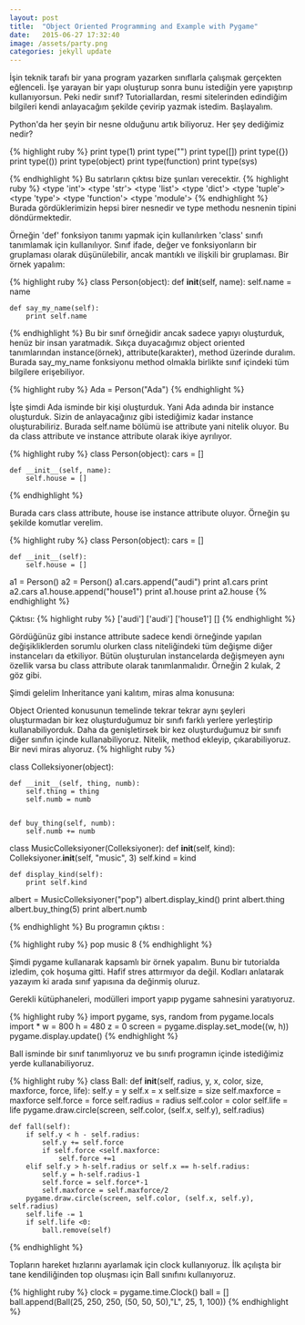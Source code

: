 ```yaml
---
layout: post
title:  "Object Oriented Programming and Example with Pygame"
date:   2015-06-27 17:32:40
image: /assets/party.png
categories: jekyll update
---
```


İşin teknik tarafı bir yana program yazarken sınıflarla çalışmak gerçekten eğlenceli. İşe yarayan bir yapı oluşturup sonra bunu istediğin yere yapıştırıp kullanıyorsun. Peki nedir sınıf? Tutoriallardan, resmi sitelerinden edindiğim bilgileri kendi anlayacağım şekilde çevirip yazmak istedim. Başlayalım.

Python'da her şeyin bir nesne olduğunu artık biliyoruz. Her şey dediğimiz nedir?

{% highlight ruby %}
print type(1)
print type("")
print type([])
print type({})
print type(())
print type(object)
print type(function)
print type(sys)

{% endhighlight %}
Bu satırların çıktısı bize şunları verecektir.
{% highlight ruby %}
<type 'int'>
<type 'str'>
<type 'list'>
<type 'dict'>
<type 'tuple'>
<type 'type'>
<type 'function'>
<type 'module'>
{% endhighlight %}
Burada gördüklerimizin hepsi birer nesnedir ve type methodu nesnenin tipini döndürmektedir.


Örneğin 'def' fonksiyon tanımı yapmak için kullanılırken 'class' sınıfı tanımlamak için kullanılıyor. Sınıf ifade, değer ve fonksiyonların bir gruplaması olarak düşünülebilir, ancak mantıklı ve ilişkili bir gruplaması.
Bir örnek yapalım:

{% highlight ruby %}
class Person(object):
	def __init__(self, name):
		self.name = name

	def say_my_name(self):
		print self.name

{% endhighlight %}
Bu bir sınıf örneğidir ancak sadece yapıyı oluşturduk, henüz bir insan yaratmadık. Sıkça duyacağımız object oriented tanımlarından instance(örnek), attribute(karakter), method üzerinde duralım. Burada say_my_name fonksiyonu method olmakla birlikte sınıf içindeki tüm bilgilere erişebiliyor. 

{% highlight ruby %}
Ada = Person("Ada")
{% endhighlight %}

İşte şimdi Ada isminde bir kişi oluşturduk. Yani Ada adında bir instance oluşturduk. Sizin de anlayacağınız gibi istediğimiz kadar instance oluşturabiliriz. Burada self.name bölümü ise attribute yani nitelik oluyor. Bu da class attribute ve instance attribute olarak ikiye ayrılıyor. 

{% highlight ruby %}
class Person(object):
	cars = []

	def __init__(self, name):
		self.house = []


{% endhighlight %}

Burada cars class attribute, house ise instance attribute oluyor. Örneğin şu şekilde komutlar verelim.

{% highlight ruby %}
class Person(object):
	cars = []

	def __init__(self):
		self.house = []

a1 = Person()
a2 = Person()
a1.cars.append("audi")
print a1.cars
print a2.cars
a1.house.append("house1")
print a1.house
print a2.house
{% endhighlight %}

Çıktısı:
{% highlight ruby %}
['audi']
['audi']
['house1']
[]
{% endhighlight %}

Gördüğünüz gibi instance attribute sadece kendi örneğinde yapılan değişikliklerden sorumlu olurken class niteliğindeki tüm değişme diğer instanceları da etkiliyor. Bütün oluşturulan instancelarda değişmeyen aynı özellik varsa bu class attribute olarak tanımlanmalıdır. Örneğin 2 kulak, 2 göz gibi.

Şimdi gelelim Inheritance yani kalıtım, miras alma konusuna:

Object Oriented konusunun temelinde tekrar tekrar aynı şeyleri oluşturmadan bir kez oluşturduğumuz bir sınıfı farklı yerlere yerleştirip kullanabiliyorduk. Daha da genişletirsek bir kez oluşturduğumuz bir sınıfı diğer sınıfın içinde kullanabiliyoruz. Nitelik, method ekleyip, çıkarabiliyoruz. Bir nevi miras alıyoruz. 
{% highlight ruby %}

class Colleksiyoner(object):

	def __init__(self, thing, numb):
		self.thing = thing
		self.numb = numb
		

	def buy_thing(self, numb):
		self.numb += numb

class MusicColleksiyoner(Colleksiyoner):
	def __init__(self, kind):
		Colleksiyoner.__init__(self, "music", 3)
		self.kind = kind

	def display_kind(self):
		print self.kind

albert = MusicColleksiyoner("pop")
albert.display_kind()
print albert.thing
albert.buy_thing(5)
print albert.numb

{% endhighlight %}
Bu programın çıktısı :


{% highlight ruby %}
pop
music
8
{% endhighlight %}

Şimdi pygame kullanarak kapsamlı bir örnek yapalım. Bunu bir tutorialda izledim, çok hoşuma gitti. Hafif stres attırmıyor da değil.
Kodları anlatarak yazayım ki arada sınıf yapısına da değinmiş oluruz.

Gerekli kütüphaneleri, modülleri import yapıp pygame sahnesini yaratıyoruz.

{% highlight ruby %}
import pygame, sys, random
from pygame.locals import *
w = 800
h = 480
z = 0
screen = pygame.display.set_mode((w, h))
pygame.display.update()
{% endhighlight %}

Ball isminde bir sınıf tanımlıyoruz ve bu sınıfı programın içinde istediğimiz yerde kullanabiliyoruz.

{% highlight ruby %}
class Ball:
	def __init__(self, radius, y, x, color, size, maxforce, force, life):
		self.y = y
		self.x = x
		self.size = size
		self.maxforce = maxforce
		self.force = force
		self.radius = radius
		self.color = color
		self.life = life
		pygame.draw.circle(screen, self.color, (self.x, self.y), self.radius)

	def fall(self):
		if self.y < h - self.radius:
			self.y += self.force
			if self.force <self.maxforce:
				self.force +=1
		elif self.y > h-self.radius or self.x == h-self.radius:
			self.y = h-self.radius-1
			self.force = self.force*-1
			self.maxforce = self.maxforce/2
		pygame.draw.circle(screen, self.color, (self.x, self.y), self.radius)
		self.life -= 1
		if self.life <0:
			ball.remove(self)
{% endhighlight %}

Topların hareket hızlarını ayarlamak için clock kullanıyoruz. İlk açılışta bir tane kendiliğinden top oluşması için Ball sınıfını kullanıyoruz.


{% highlight ruby %}
clock = pygame.time.Clock()
ball = []
ball.append(Ball(25, 250, 250, (50, 50, 50),"L", 25, 1, 100))
{% endhighlight %}
